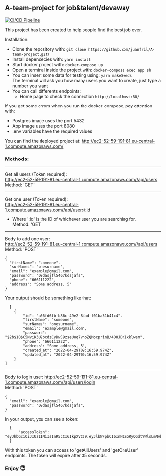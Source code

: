 ## A-team-project for job&talent/devaway

[![CI/CD Pipeline](https://github.com/juanfril/A-team-project/actions/workflows/workflow.yml/badge.svg?branch=main)](https://github.com/juanfril/A-team-project/actions/workflows/workflow.yml)

This project has been created to help people find the best job ever.

Installation:

- Clone the repository with:
  `git clone https://github.com/juanfril/A-team-project.git`\
- Install dependecies with:
  `yarn install`
- Start docker project with:
  `docker-compose up`
- Open a terminal inside the project with:
  `docker-compose exec app sh`
- You can insert some data for testing using:
  `yarn makeSeeds` </br>
  The terminal will ask you how many users you want to create, just type a number you want
- You can call differents endpoints:
  - Home page to check the connection
    `http://localhost:80/`

If you get some errors when you run the docker-compose, pay attention with:

- Postgres image uses the port 5432
- App image uses the port 8080
- .env variables have the required values

You can find the deployed project at: http://ec2-52-59-191-81.eu-central-1.compute.amazonaws.com/

### Methods:

---

Get all users (Token required): <br/>
http://ec2-52-59-191-81.eu-central-1.compute.amazonaws.com//api/users<br/>
Method: 'GET'

---

Get one user (Token required): <br/>
http://ec2-52-59-191-81.eu-central-1.compute.amazonaws.com//api/users/:id<br/>
 - Where ':id' is the ID of whichever user you are searching for.<br/>
Method: 'GET'
---

Body to add one user:<br/>
http://ec2-52-59-191-81.eu-central-1.compute.amazonaws.com//api/users<br/>
Method: 'POST'

```
{
  "firstName": "someone",
  "surNames": "onesurname",
  "email": "example@gmail.com",
  "password": "DSdasjfl5467kdsjafs",
  "phone": "666111222",
  "address": "Some address, 5"
}
```

Your output should be something like that:

```
  [
	{
		"id": "a66fd6fb-b86c-49e2-8dad-f01ba51b41c4",
		"firstName": "someone",
		"surNames": "onesurname",
		"email": "example@gmail.com",
		"password": "$2b$10$C5NviK3U2bcdzCyDwJ9zseUoq7vhoZQMocprinB/4OOJDnIxklwem",
		"phone": "666111222",
		"address": "Some address, 5",
		"created_at": "2022-04-29T09:16:59.974Z",
		"updated_at": "2022-04-29T09:16:59.974Z"
	}
]
```

---

Body to login user:
http://ec2-52-59-191-81.eu-central-1.compute.amazonaws.com//api/users/login<br/>
Method: 'POST'

```
{
  "email": "example@gmail.com",
  "password": "DSdasjfl5467kdsjafs",
}
```

In your output, you can see a token:

```
  {
	  "accessToken": "eyJhbGciOiJIUzI1NiIsInR5cCI6IkpXVCJ9.eyJlbWFpbCI6InN1ZGRyQGdtYWlsLmNvbSIsInBhc3N3b3JkIjoiM2VkUTJXIiwiaWF0IjoxNjUxNTcwNTI4LCJleHAiOjE2NTE1NzA1NjN9.vTCQGPs2IQ9zFHu2H2pczR6oPiKvMSxS459YmtaCM5Q"
  }
```

With this token you can access to 'getAllUsers' and 'getOneUser' endpoints. The token will expire after 35 seconds.

### Enjoy 😇
